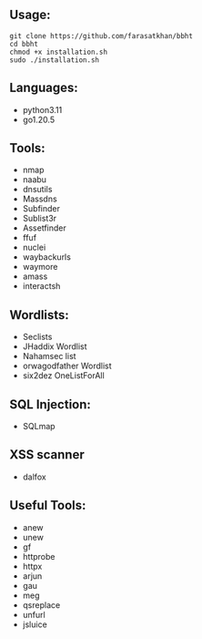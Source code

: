 ## Usage:

```
git clone https://github.com/farasatkhan/bbht
cd bbht
chmod +x installation.sh
sudo ./installation.sh
```

## Languages:

- python3.11
- go1.20.5

## Tools:

- nmap
- naabu
- dnsutils
- Massdns
- Subfinder
- Sublist3r
- Assetfinder
- ffuf
- nuclei
- waybackurls
- waymore
- amass
- interactsh

## Wordlists:

- Seclists
- JHaddix Wordlist
- Nahamsec list
- orwagodfather Wordlist
- six2dez OneListForAll

## SQL Injection:

- SQLmap

## XSS scanner

- dalfox

## Useful Tools:

- anew
- unew
- gf
- httprobe
- httpx
- arjun
- gau
- meg
- qsreplace
- unfurl
- jsluice
